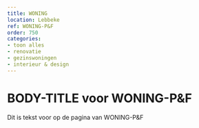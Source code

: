 ```yaml
---
title: WONING
location: Lebbeke
ref: WONING-P&F
order: 750
categories:
- toon alles
- renovatie
- gezinswoningen
- interieur & design
---
```

# BODY-TITLE voor WONING-P&F

Dit is tekst voor op de pagina van WONING-P&F